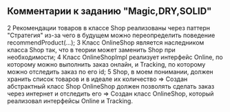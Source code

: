 ## Комментарии к заданию "Magic,DRY,SOLID"
2 Рекомендации товаров в классе Shop реализованы через паттерн "Стратегия" из-за
чего в будущем можно переопределить поведение recommendProduct(...);
3 Класс OnlineShop является наследником класса Shop так, что в теории может заменить
Shop при необходимости;
4 Класс OnlineShopImpl реализует интерфейс Online, по которому можно выполнить заказ
онлайн, и Tracking, по которому можно отследить заказ по его id;
5 Shop, в моем понимании, должен хранить список товаров и в идеале их количество => Создан абстрактный класс Shop
OnlineShop должен позволять сделать заказ через интернет и отследить его => Создан класс OnlineShop, который реализовал
интерфейсы Online и Tracking.